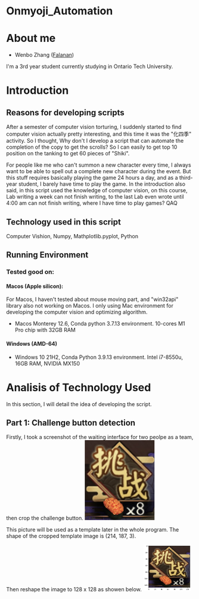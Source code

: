 # Onmyoji_Automation
# About me
 - Wenbo Zhang ([Falanan](https://github.com/Falanan))

 I'm a 3rd year student currently studying in Ontario Tech University.

 # Introduction

 ## Reasons for developing scripts

 After a semester of computer vision torturing, I suddenly started to find computer vision actually pretty interesting, and this time it was the "化四季" activity. So I thought, Why don't I develop a script that can automate the completion of the copy to get the scrolls? So I can easily to get top 10 position on the tanking to get 60 pieces of "Shiki".

 For people like me who can't summon a new character every time, I always want to be able to spell out a complete new character during the event. But this stuff requires basically playing the game 24 hours a day, and as a third-year student, I barely have time to play the game. In the introduction also said, in this script used the knowledge of computer vision, on this course, Lab writing a week can not finish writing, to the last Lab even wrote until 4:00 am can not finish writing, where I have time to play games? QAQ

 ## Technology used in this script

 Computer Vishion, Numpy, Mathplotlib.pyplot, Python

## Running Environment
 
### Tested good on:

#### Macos (Apple silicon):

For Macos, I haven't tested about mouse moving part, and "win32api" library also not working on Macos. I only using Mac environment for developing the computer vision and optimizing algorithm.

- Macos Monterey 12.6, Conda python 3.7.13 environment. 10-cores M1 Pro chip with 32GB RAM

#### Windows (AMD-64)

- Windows 10 21H2, Conda Python 3.9.13 environment. Intel i7-8550u, 16GB RAM, NVIDIA MX150

# Analisis of Technology Used
In this section, I will detail the idea of developing the script.
## Part 1: Challenge button detection
Firstly, I took a screenshot of the waiting interface for two peolpe as a team, then crop the challenge button.
![](https://github.com/Falanan/Onmyoji_Automation/blob/main/Onmyoji_Automation_Script/pics/03-T.jpg?raw=true)

This picture will be used as a template later in the whole program. The shape of the cropped template image is (214, 187, 3).

Then reshape the image to 128 x 128 as showen below.
<img src = "https://github.com/Falanan/Onmyoji_Automation/blob/main/readme_file_pics/128_cb.png?raw=true" width="128px">

<!-- ![](https://github.com/Falanan/Onmyoji_Automation/blob/main/readme_file_pics/128_cb.png?raw=true) -->
